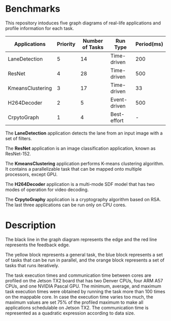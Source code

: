 # Benchmarks

This repository intoduces five  graph diagrams of real-life applications and profile information for each task.

| Applications|Priority |Number of Tasks|Run Type|Period(ms)|
|----------------|--|--|-------|------|
|LaneDetection|5|14|Time-driven|200|
|ResNet|4|28|Time-driven|500|
|KmeansClustering|3| 17|Time-driven|33|
|H264Decoder|2|5|Event-driven|500|
|CrpytoGraph|1|4|Best-effort|-|

The **LaneDetection** application detects the lane from an input image with a set of filters.

The **ResNet**  application is an image classification application, known as ResNet-152.

The **KmeansClustering** application performs K-means clustering algorithm. It contains a parallelizable task that can be mapped onto multiple processors, except GPU.

The **H264Decoder** application is a multi-mode SDF model that has two modes of operation for video decoding.

The **CrpytoGraphy** application is a cryptography algorithm based on RSA. The last three applications can be run only on CPU cores.

# Description

The black line in the graph diagram represents the edge and the red line represents the feedback edge.

The yellow block represents a general task, the blue block represents a set of tasks that can be run in parallel, and the orange block represents a set of tasks that runs iteratively.

The task execution times and communication time between cores are profiled on the Jetson TX2 board that has two Denver CPUs, four ARM A57 CPUs, and one NVIDIA Pascal GPU. The minimum, average, and maximum task execution times were obtained by running the task more than 100 times on the mappable core. In case the execution time varies too much, the maximum values are set 75% of the profiled maximum to make all applications schedulable on Jetson TX2. The communication time is represented as a quadratic expression according to data size.
